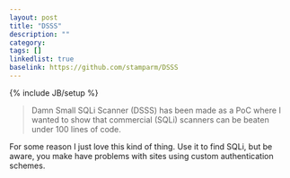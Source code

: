 ```yaml
---
layout: post
title: "DSSS"
description: ""
category: 
tags: []
linkedlist: true
baselink: https://github.com/stamparm/DSSS
---
```

{% include JB/setup %}

>Damn Small SQLi Scanner (DSSS) has been made as a PoC where I wanted to show that commercial (SQLi) scanners can be beaten under 100 lines of code.

For some reason I just love this kind of thing. Use it to find SQLi, but be aware, you make have problems with sites using custom authentication schemes.